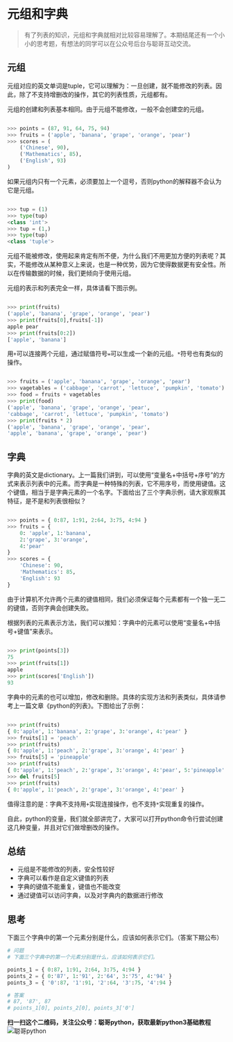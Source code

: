 # 元组和字典

> 有了列表的知识，元组和字典就相对比较容易理解了。本期结尾还有一个小小的思考题，有想法的同学可以在公众号后台与聪哥互动交流。

## 元组

元组对应的英文单词是tuple，它可以理解为：一旦创建，就不能修改的列表。因此，除了不支持增删改的操作，其它的列表性质，元组都有。

元组的创建和列表基本相同。由于元组不能修改，一般不会创建空的元组。

```python

>>> points = (87, 91, 64, 75, 94)
>>> fruits = ('apple', 'banana', 'grape', 'orange', 'pear')
>>> scores = (
    ('Chinese', 90),
    ('Mathematics', 85),
    ('English', 93)
)
```

如果元组内只有一个元素，必须要加上一个逗号，否则python的解释器不会认为它是元组。

```python

>>> tup = (1)
>>> type(tup)
<class 'int'>
>>> tup = (1,)
>>> type(tup)
<class 'tuple'>

```

元组不能被修改，使用起来肯定有所不便，为什么我们不用更加方便的列表呢？其实，不能修改从某种意义上来说，也是一种优势，因为它使得数据更有安全性。所以在传输数据的时候，我们更倾向于使用元组。

元组的表示和列表完全一样，具体请看下图示例。

```python

>>> print(fruits)
('apple', 'banana', 'grape', 'orange', 'pear')
>>> print(fruits[0],fruits[-1])
apple pear
>>> print(fruits[0:2])
['apple', 'banana']

```

用`+`可以连接两个元组，通过赋值符号`=`可以生成一个新的元组。`*`符号也有类似的操作。

```python

>>> fruits = ('apple', 'banana', 'grape', 'orange', 'pear')
>>> vagetables = ('cabbage', 'carrot', 'lettuce', 'pumpkin', 'tomato')
>>> food = fruits + vagetables
>>> print(food)
('apple', 'banana', 'grape', 'orange', 'pear',
'cabbage', 'carrot', 'lettuce', 'pumpkin', 'tomato')
>>> print(fruits * 2)
('apple', 'banana', 'grape', 'orange', 'pear',
'apple', 'banana', 'grape', 'orange', 'pear')

```



## 字典

字典的英文是dictionary。上一篇我们讲到，可以使用“变量名+中括号+序号”的方式来表示列表中的元素。而字典是一种特殊的列表，它不用序号，而使用键值。这个键值，相当于是字典元素的一个名字。下面给出了三个字典示例，请大家观察其特征，是不是和列表很相似？

```python

>>> points = { 0:87, 1:91, 2:64, 3:75, 4:94 }
>>> fruits = {
    0: 'apple', 1:'banana',
    2:'grape', 3:'orange',
    4:'pear'
}
>>> scores = {
    'Chinese': 90,
    'Mathematics': 85,
    'English': 93
}
```

由于计算机不允许两个元素的键值相同，我们必须保证每个元素都有一个独一无二的键值，否则字典会创建失败。

根据列表的元素表示方法，我们可以推知：字典中的元素可以使用“变量名+中括号+键值”来表示。

```python

>>> print(points[3])
75
>>> print(fruits[1])
apple
>>> print(scores['English'])
93

```

字典中的元素的也可以增加，修改和删除。具体的实现方法和列表类似，具体请参考上一篇文章《python的列表》。下图给出了示例：

```python

>>> print(fruits)
{ 0:'apple', 1:'banana', 2:'grape', 3:'orange', 4:'pear' }
>>> fruits[1] = 'peach'
>>> print(fruits)
{ 0:'apple', 1:'peach', 2:'grape', 3:'orange', 4:'pear' }
>>> fruits[5] = 'pineapple'
>>> print(fruits)
{ 0:'apple', 1:'peach', 2:'grape', 3:'orange', 4:'pear', 5:'pineapple' }
>>> del fruits[5]
>>> print(fruits)
{ 0:'apple', 1:'peach', 2:'grape', 3:'orange', 4:'pear' }

```

值得注意的是：字典不支持用`+`实现连接操作，也不支持`*`实现重复的操作。

自此，python的变量，我们就全部讲完了，大家可以打开python命令行尝试创建这几种变量，并且对它们做增删改的操作。

## 总结

* 元组是不能修改的列表，安全性较好
* 字典可以看作是自定义键值的列表
* 字典的键值不能重复，键值也不能改变
* 通过键值可以访问字典，以及对字典内的数据进行修改

## 思考

下面三个字典中的第一个元素分别是什么，应该如何表示它们。（答案下期公布）

```python
# 问题
# 下面三个字典中的第一个元素分别是什么，应该如何表示它们。

points_1 = { 0:87, 1:91, 2:64, 3:75, 4:94 }
points_2 = { 0:'87', 1:'91', 2:'64', 3:'75', 4:'94' }
points_3 = { '0':87, '1':91, '2':64, '3':75, '4':94 }

# 答案
# 87, '87', 87
# points_1[0], points_2[0], points_3['0']

```

**扫一扫这个二维码，关注公众号：聪哥python，获取最新python3基础教程**
![聪哥python](http://opa63tcx6.bkt.clouddn.com/qrcode%E8%81%AA%E5%93%A5python.jpg)

